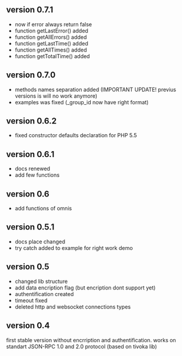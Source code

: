 ## version 0.7.1
- now if error always return false
- function getLastError() added
- function getAllErrors() added
- function getLastTime() added
- function getAllTimes() added
- function getTotalTime() added

## version 0.7.0
- methods names separation added (IMPORTANT UPDATE! previus versions is will no work anymore)
- examples was fixed (_group_id now have right format)

## version 0.6.2
- fixed constructor defaults declaration for PHP 5.5

## version 0.6.1
- docs renewed
- add few functions

## version 0.6
- add functions of omnis

## version 0.5.1
- docs place changed
- try catch added to example for right work demo

## version 0.5
- changed lib structure
- add data encription flag (but encription dont support yet)
- authentification created
- timeout fixed
- deleted http and websocket connections types

## version 0.4
first stable version without encrription and authentification.
works on standart JSON-RPC 1.0 and 2.0 protocol (based on tivoka lib)